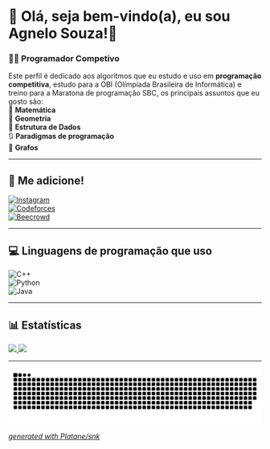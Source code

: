 # 👋 Olá, seja bem-vindo(a), eu sou Agnelo Souza!👾
### 👨‍💻 Programador Competivo

Este perfil é dedicado aos algoritmos que eu estudo e uso em **programação competitiva**, estudo para a OBI (Olímpiada Brasileira de Informática) e treino para a Maratona de programação SBC, os principais assuntos que eu gosto são: <br>
🧮 **Matemática** <br>
📐 **Geometria** <br>
🌳 **Estrutura de Dados** <br>
🔃 **Paradigmas de programação** <br>
🔗 **Grafos**

---
## 📌 Me adicione!

[![Instagram](https://img.shields.io/badge/Instagram-E4405F?style=for-the-badge&logo=instagram&logoColor=white)](https://www.instagram.com/_guinelo/)  
[![Codeforces](https://img.shields.io/badge/Codeforces-1F8ACB?style=for-the-badge&logo=codeforces&logoColor=white)](https://codeforces.com/profile/guinelo_cp)  
[![Beecrowd](https://img.shields.io/badge/Beecrowd-9B59B6?style=for-the-badge)](https://judge.beecrowd.com/pt/profile/999486)

---
## 💻 Linguagens de programação que uso

![C++](https://img.shields.io/badge/C%2B%2B-00599C?style=for-the-badge&logo=c%2B%2B&logoColor=white)  
![Python](https://img.shields.io/badge/Python-FFCC00?style=for-the-badge&logo=python&logoColor=black)  
![Java](https://img.shields.io/badge/Java-FF0000?style=for-the-badge&logo=openjdk&logoColor=black)

---
## 📊 Estatísticas
<div>
  <a href="https://beacons.ai/isntgui">
  <img height="180em" src="https://github-readme-stats.vercel.app/api?username=isntgui&show_icons=true&theme=dracula&include_all_commits=true&count_private=true">
    <img height="180em" src="https://github-readme-stats.vercel.app/api/top-langs/?username=isntgui&layout=compact&langs_count=16&theme=dracula">
</div>

---

<picture>
  <source media="(prefers-color-scheme: dark)" srcset="https://raw.githubusercontent.com/platane/platane/output/github-contribution-grid-snake-dark.svg">
  <source media="(prefers-color-scheme: light)" srcset="https://raw.githubusercontent.com/platane/platane/output/github-contribution-grid-snake.svg">
  <img alt="github contribution grid snake animation" src="https://raw.githubusercontent.com/platane/platane/output/github-contribution-grid-snake.svg">
</picture>

_generated with [Platane/snk](https://github.com/Platane/snk)_
